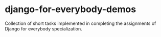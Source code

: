 # django-for-everybody-demos
Collection of short tasks implemented in completing the assignments of Django for everybody specialization.
